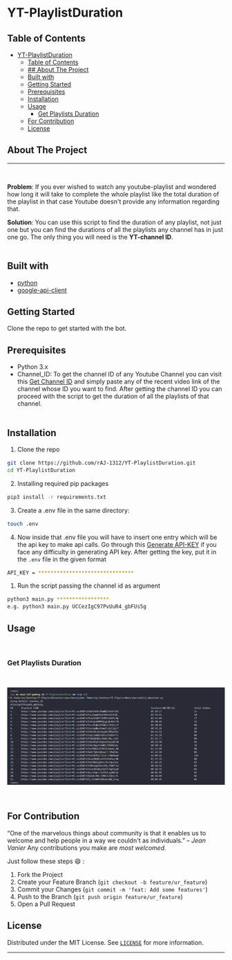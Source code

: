 # YT-PlaylistDuration


<!-- TABLE OF CONTENTS -->
## Table of Contents
- [YT-PlaylistDuration](#yt-playlistduration)
  - [Table of Contents](#table-of-contents)
  - [## About The Project](#-about-the-project)
  - [Built with](#built-with)
  - [Getting Started](#getting-started)
  - [Prerequisites](#prerequisites)
  - [Installation](#installation)
  - [Usage](#usage)
    - [Get Playlists Duration](#get-playlists-duration)
  - [For Contribution](#for-contribution)
  - [License](#license)


<!-- ABOUT THE PROJECT -->
## About The Project
---
<br>

__Problem__: If you ever wished to watch any youtube-playlist and wondered how long it will take to complete the whole playlist like the total duration of the playlist in that case Youtube doesn't provide any information regarding that.

__Solution__: You can use this script to find the duration of any playlist, not just one but you can find the durations of all the playlists any channel has in just one go. The only thing you will need is the **YT-channel ID**.
<br><br>





## Built with

* [python](https://www.python.org/downloads/release/python-3106/)
* [google-api-client](https://github.com/googleapis/google-api-python-client/)



<!-- GETTING STARTED -->
## Getting Started

Clone the repo to get started with the bot.

## Prerequisites

* Python 3.x
* Channel_ID: To get the channel ID of any Youtube Channel you can visit this [Get Channel ID](https://commentpicker.com/youtube-channel-id.php) and simply paste any of the recent video link of the channel whose ID you want to find.
After getting the channel ID you can proceed with the script to get the duration of all the playlists of that channel.
<br><br>

## Installation
 
1. Clone the repo
```sh
git clone https://github.com/rAJ-1312/YT-PlaylistDuration.git
cd YT-PlaylistDuration
```
2. Installing required pip packages
```sh
pip3 install -r requirements.txt
```
3. Create a .env file in the same directory:
```sh
touch .env
```
4. Now inside that .env file you will have to insert one entry which will be the api key to make api calls. Go through this [Generate API-KEY](https://support.google.com/googleapi/answer/6158862?hl=en) if you face any difficulty in generating API key. After getting the key, put it in the `.env` file in the given format
```sh
API_KEY = *******************************
```

1. Run the script passing the channel id as argument
```sh
python3 main.py *****************
e.g. python3 main.py UCCezIgC97PvUuR4_gbFUs5g
```

<!-- USAGE EXAMPLES -->
## Usage
<br>

### Get Playlists Duration
<br>

<p align="center">
  <img align="center" src="docs.png?raw=true" alt="bot.jpg" width="530">
</p>

<br>

<!-- CONTRIBUTING -->
## For Contribution

“One of the marvelous things about community is that it enables us to welcome and help people in a way we couldn't as individuals.” – *Jean Vanier* 
Any contributions you make are _*most welcomed*_.

Just follow these steps :smile: : 
1. Fork the Project
2. Create your Feature Branch (`git checkout -b feature/ur_feature`)
3. Commit your Changes (`git commit -m 'feat: Add some features'`)
4. Push to the Branch (`git push origin feature/ur_feature`)
5. Open a Pull Request

<!-- LICENSE -->
## License

Distributed under the MIT License. See [`LICENSE`](./LICENSE) for more information.

****
